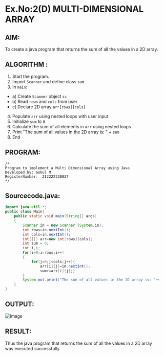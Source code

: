 # Ex.No:2(D) MULTI-DIMENSIONAL ARRAY

## AIM:
To create a java program that returns the sum of all the values in a 2D array.

## ALGORITHM :
1.	Start the program.
2.	Import `Scanner` and define class `sum`
3.	In `main`:
-	a) Create `Scanner` object `sc`
-	b) Read `rows` and `cols` from user
-	c) Declare 2D array `arr[rows][cols]`
4.	Populate `arr` using nested loops with user input
5.	Initialize `sum` to `0`
6.	Calculate the sum of all elements in `arr` using nested loops
7.	Print "The sum of all values in the 2D array is: " + `sum`
8.	End



## PROGRAM:
 ```
/*
Program to implement a Multi Dimensional Array using Java
Developed by: Gokul M
RegisterNumber:  212222230037
*/
```

## Sourcecode.java:

```java
import java.util.*;
public class Main{
    public static void main(String[] args)
    {
        Scanner in = new Scanner (System.in);
        int rows=in.nextInt();
        int cols=in.nextInt();
        int[][] arr=new int[rows][cols];
        int sum = 0;
        int i,j;
        for(i=0;i<rows;i++)
        {
            for(j=0;j<cols;j++){
                arr[i][j]=in.nextInt();
                sum+=arr[i][j];}
        }
        System.out.print("The sum of all values in the 2D array is: "+sum);
    }
}
```





## OUTPUT:
![image](https://github.com/user-attachments/assets/1336adb2-ec70-4054-b56f-08efacf8267b)



## RESULT:
Thus the java program that returns the sum of all the values in a 2D array was executed successfully.


